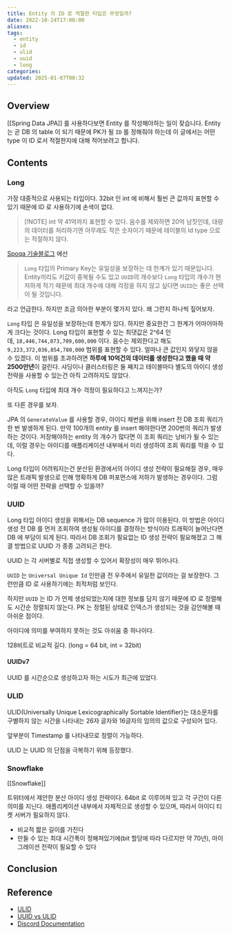 ```yaml
---
title: Entity 의 ID 로 적절한 타입은 무엇일까?
date: 2022-10-24T17:08:00
aliases: 
tags:
  - entity
  - id
  - ulid
  - uuid
  - long
categories: 
updated: 2025-01-07T00:32
---
```


## Overview

[[Spring Data JPA]] 를 사용하다보면 Entity 를 작성해야하는 일이 잦습니다. Entity 는 곧 DB 의 table 이 되기 때문에 PK가 될 `ID` 를 정해줘야 하는데 이 글에서는 어떤 type 이 ID 로서 적절한지에 대해 적어보려고 합니다.

## Contents

### Long

가장 대중적으로 사용되는 타입이다. 32bit 인 int 에 비해서 훨씬 큰 값까지 표현할 수 있기 때문에 ID 로 사용하기에 손색이 없다.

> [!NOTE] int
> 약 41억까지 표현할 수 있다. 음수를 제외하면 20억 남짓인데, 대량의 데이터를 처리하기엔 아무래도 작은 숫자이기 때문에 테이블의 Id type 으로는 적절하지 않다.

[Spoqa 기술블로그](https://spoqa.github.io/2022/08/16/kotlin-jpa-entity.html) 에선

> `Long` 타입의 Primary Key는 유일성을 보장하는 데 한계가 있기 때문입니다. Entity끼리도 키값이 중복될 수도 있고 `UUID`의 개수보다 `Long` 타입의 개수가 현저하게 적기 때문에 최대 개수에 대해 걱정을 하지 않고 싶다면 `UUID`는 좋은 선택이 될 것입니다.

라고 언급한다. 하지만 조금 의아한 부분이 몇가지 있다. 왜 그런지 하나씩 짚어보자.

`Long` 타입 은 유일성을 보장하는데 한계가 있다. 하지만 중요한건 그 한계가 어마어마하게 크다는 것이다. Long 타입이 표현할 수 있는 최댓값은 2^64 인데, `18,446,744,073,709,600,000` 이다. 음수는 제외한다고 해도 `9,223,372,036,854,780,000` 범위를 표현할 수 있다. 얼마나 큰 값인지 와닿지 않을 수 있겠다. 이 범위를 초과하려면 **하루에 10억건의 데이터를 생성한다고 했을 때 약 2500만년**이 걸린다. 샤딩이나 클러스터링은 둘 째치고 테이블마다 별도의 아이디 생성 전략을 사용할 수 있는건 아직 고려하지도 않았다.

아직도 `Long` 타입에 최대 개수 걱정이 필요하다고 느껴지는가?

또 다른 경우를 보자.

JPA 의 `GenerateValue` 를 사용할 경우, 아이디 채번을 위해 insert 전 DB 조회 쿼리가 한 번 발생하게 된다. 만약 100개의 entity 를 insert 해야한다면 200번의 쿼리가 발생하는 것이다. 저장해야하는 entity 의 개수가 많다면 이 조회 쿼리는 낭비가 될 수 있는데, 이럴 경우는 아이디를 애플리케이션 내부에서 미리 생성하여 조회 쿼리를 막을 수 있다.

Long 타입이 어려워지는건 분산된 환경에서의 아이디 생성 전략이 필요해질 경우, 매우 많은 트래픽 발생으로 인해 명확하게 DB 퍼포먼스에 저하가 발생하는 경우이다. 그럼 이럴 때 어떤 전략을 선택할 수 있을까?

### UUID

Long 타입 아이디 생성을 위해서는 DB sequence 가 많이 이용된다. 이 방법은 아이디 생성 전 DB 를 먼저 조회하여 생성될 아이디를 결정하는 방식이라 트래픽이 늘어난다면 DB 에 부담이 되게 된다. 따라서 DB 조회가 필요없는 ID 생성 전략이 필요해졌고 그 해결 방법으로 UUID 가 종종 고려되곤 한다.

UUID 는 각 서버별로 직접 생성할 수 있어서 확장성이 매우 뛰어나다.

`UUID` 는 `Universal Unique Id` 인만큼 전 우주에서 유일한 값이라는 걸 보장한다. 그런만큼 ID 로 사용하기에는 최적처럼 보인다.

하지만 `UUID` 는 ID 가 언제 생성되었는지에 대한 정보를 담지 않기 때문에 ID 로 정렬해도 시간순 정렬되지 않는다. PK 는 정렬된 상태로 인덱스가 생성되는 것을 감안해볼 때 아쉬운 점이다.

아이디에 의미를 부여하지 못하는 것도 아쉬움 중 하나이다.

128비트로 비교적 길다. (long = 64 bit, int = 32bit)

#### UUIDv7

UUID 를 시간순으로 생성하고자 하는 시도가 최근에 있었다.

### ULID

ULID(Universally Unique Lexicographically Sortable Identifier)는 대소문자를 구별하지 않는 시간을 나타내는 26자 글자와 16글자의 임의의 값으로 구성되어 있다.

앞부분이 Timestamp 를 나타내므로 정렬이 가능하다.

ULID 는 UUID 의 단점을 극복하기 위해 등장했다.

### Snowflake

[[Snowflake]]

트위터에서 제안한 분산 아이디 생성 전략이다. 64bit 로 이루어져 있고 각 구간이 다른 의미를 지닌다. 애플리케이션 내부에서 자체적으로 생성할 수 있으며, 따라서 아이디 티켓 서버가 필요하지 않다.

- 비교적 짧은 길이를 가진다
- 만들 수 있는 최대 시간폭이 정해져있기에(bit 할당에 따라 다르지만 약 70년), 마이그레이션 전략이 필요할 수 있다

## Conclusion

## Reference

- [ULID](https://github.com/ulid/spec)
- [UUID vs ULID](https://velog.io/@injoon2019/UUID-vs-ULID)
- [Discord Documentation](https://discord.com/developers/docs/reference#snowflakes)
